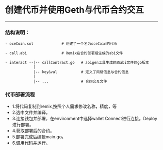 # 创建代币并使用Geth与代币合约交互

----
### 结构说明：

    - oceCoin.sol             # 创建了一个名为oceCoin的代币

    - call.abi                # Remix在合约部署后生成的abi文件

    - interact --|-- callContract.go   # abigen工具生成的原abi文件的go版本
                 |
                 |-- key&val           # 定义了网络信息与合约信息
                 |
                 |-- ...               # 合约交互文件

### 代币部署流程

- 1.将代码复制到remix,按照个人需求修改名称，精度，等
- 2.选中文件并编译。
- 3.连接钱包并部署，在environment中选择wallet Connect进行连接。Deploy进行部署。
- 4.获取部署后的合约。
- 5.部署完成后编辑main.go。
- 6.调用代码并运行。